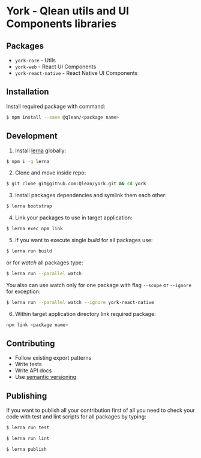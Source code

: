 # York - Qlean utils and UI Components libraries

## Packages

* `york-core` - Utils
* `york-web` - React UI Components
* `york-react-native` - React Native UI Components

## Installation

Install required package with command:
```sh
$ npm install --save @qlean/<package name>
```

## Development

1. Install [lerna](https://github.com/lerna/lerna) globally:
```sh
$ npm i -g lerna
```
2. Clone and move inside repo:
```sh
$ git clone git@github.com:Qlean/york.git && cd york
```
3. Install packages dependencies and symlink them each other:
```sh
$ lerna bootstrap
```
4. Link your packages to use in target application:
```sh
$ lerna exec npm link
```
5. If you want to execute single _build_ for all packages use:
```sh
$ lerna run build
```
or for _watch_ all packages type:
```sh
$ lerna run --parallel watch
```
You also can use watch only for one package with flag `--scope` or `--ignore` for exception:
```sh
$ lerna run --parallel watch --ignore york-react-native
```
6. Within target application directory link required package:
```sh
npm link <package name>
```

## Contributing

* Follow existing export patterns
* Write tests
* Write API docs
* Use [semantic versioning](https://semver.org/) 

## Publishing

If you want to publish all your contribution first of all you need to check your code with test and lint scripts for all packages by typing:
```sh
$ lerna run test

$ lerna run lint

$ lerna publish
```
